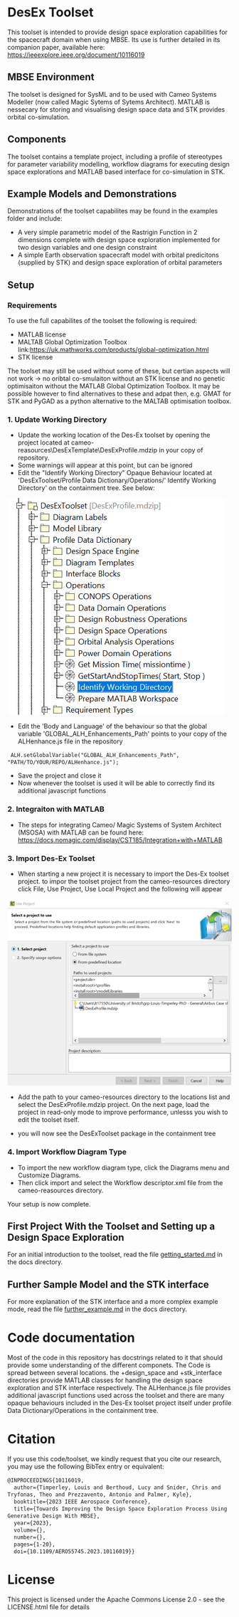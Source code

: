 # DesEx Toolset
This toolset is intended to provide design space exploration capabilities for the spacecraft domain when using MBSE. 
Its use is further detailed in its companion paper, available here: https://ieeexplore.ieee.org/document/10116019
## MBSE Environment
The toolset is designed for SysML and to be used with Cameo Systems Modeller (now called Magic Sytems of Sytems Architect). MATLAB is nessecary for storing 
and visualising design space data and STK provides orbital co-simulation.
## Components
The toolset contains a template project, including a profile of stereotypes for parameter variability modelling, workflow 
diagrams for executing design space explorations and MATLAB based interface for co-simulation in STK.

## Example Models and Demonstrations
Demonstrations of the toolset capabilites may be found in the examples folder and include:
 -  A very simple parametric model of the Rastrigin Function in 2 dimensions complete with design space exploration implemented for two design variables and one design constraint
 - A simple Earth observation spacecraft model with orbital predicitons (supplied by STK) and design space exploration of orbital parameters

## Setup
### Requirements
To use the full capabilites of the toolset the following is required:
- MATLAB license
- MALTAB Global Optimization Toolbox link:https://uk.mathworks.com/products/global-optimization.html
- STK license

The toolset may still be used without some of these, but certian aspects will not work -> no oribtal co-smulaiton without an STK license and no genetic optimisaiton without the MATLAB Global Optimization Toolbox. It may be possible however to find alternatives to these and adpat then, e.g. GMAT for STK and PyGAD as a python alternative to the MALTAB optimisation toolbox.


### 1. Update Working Directory
 - Update the working location of the Des-Ex toolset by opening the project located at cameo-reasources\DesExTemplate\DesExProfile.mdzip in your copy of repository.
 - Some warnings will appear at this point, but can be ignored
 - Edit the "Identify Working Directory" Opaque Behaviour located at 'DesExToolset/Profile Data Dictionary/Operations/' Identify Working Directory' on the containment tree. See below:

 ![opaque_behaviour](docs/images/Picture2.png)

 - Edit the 'Body and Language' of the behaviour so that the global variable 'GLOBAL_ALH_Enhancements_Path' points to your copy of the ALHenhance.js file in the repository

```
 ALH.setGlobalVariable("GLOBAL_ALH_Enhancements_Path", "PATH/TO/YOUR/REPO/ALHenhance.js");
```
 - Save the project and close it
 - Now whenever the toolset is used it will be able to correctly find its additional javascript functions


### 2. Integraiton with MATLAB
 - The steps for integrating Cameo/ Magic Systems of System Architect (MSOSA) with MATLAB can be found here: https://docs.nomagic.com/display/CST185/Integration+with+MATLAB

### 3. Import Des-Ex Toolset
 - When starting a new project it is necessary to import the Des-Ex toolset project. to impor the toolset project from the cameo-resources directory click File, Use Project, Use Local Project and the following will appear

 ![Use_Project](docs/images/Picture1.png)

- Add the path to your cameo-resources directory to the locations list and select the DesExProfile.mdzip project. On the next page, load the project in read-only mode to improve performance, unlesss you wish to edit the toolset itself.

- you will now see the DesExToolset package in the containment tree

### 4. Import Workflow Diagram Type 
- To import the new workflow diagram type, click the Diagrams menu and Customize Diagrams.
- Then click import and select the Workflow descriptor.xml file from the cameo-reasources directory.

Your setup is now complete.

## First Project With the Toolset and Setting up a Design Space Exploration
For an initial introduction to the toolset, read the file [getting_started.md](docs/getting_started.md) in the docs directory.

## Further Sample Model and the STK interface
For more explanation of the STK interface and a more complex example mode, read the file [further_example.md](docs/further_example.md) in the docs directory.

# Code documentation
Most of the code in this repository has docstrings related to it that should provide some understanding of the different componets. The Code is spread between several locations. the +design_space and +stk_interface directories provide MATLAB classes for handling the design space exploration and STK interface respectively. The ALHenhance.js file provides additional javascript functions used across the toolset and there are many opaque behaviours included in the Des-Ex toolset project itself under profile Data Dictionary/Operations in the containment tree.

# Citation
If you use this code/toolset, we kindly request that you cite our research, you may use the following BibTex entry or equivalent:

```
@INPROCEEDINGS{10116019,
  author={Timperley, Louis and Berthoud, Lucy and Snider, Chris and Tryfonas, Theo and Prezzavento, Antonio and Palmer, Kyle},
  booktitle={2023 IEEE Aerospace Conference}, 
  title={Towards Improving the Design Space Exploration Process Using Generative Design With MBSE}, 
  year={2023},
  volume={},
  number={},
  pages={1-20},
  doi={10.1109/AERO55745.2023.10116019}}
```
# License
This project is licensed under the Apache Commons License 2.0 - see the LICENSE.html file for details
